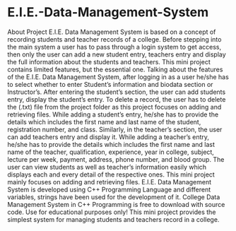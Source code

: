 # E.I.E.-Data-Management-System
About Project
E.I.E. Data Management System is based on a concept of recording students and teacher records of a college. Before stepping into the main system a user has to pass through a login system to get access, then only the user can add a new student entry, teachers entry and display the full information about the students and teachers. This mini project contains limited features, but the essential one.
Talking about the features of the E.I.E. Data Management System, after logging in as a user he/she has to select whether to enter Student’s information and biodata section or Instructor’s. After entering the student’s section, the user can add students entry, display the student’s entry. To delete a record, the user has to delete the (.txt) file from the project folder as this project focuses on adding and retrieving files. While adding a student’s entry, he/she has to provide the details which includes the first name and last name of the student, registration number, and class.
Similarly, in the teacher’s section, the user can add teachers entry and display it. While adding a teacher’s entry, he/she has to provide the details which includes the first name and last name of the teacher, qualification, experience, year in college, subject, lecture per week, payment, address, phone number, and blood group. The user can view students as well as teacher’s information easily which displays each and every detail of the respective ones.
This mini project mainly focuses on adding and retrieving files. E.I.E. Data Management System is developed using C++ Programming Language and different variables, strings have been used for the development of it. College Data Management System in C++ Programming is free to download with source code. Use for educational purposes only! This mini project provides the simplest system for managing students and teachers record in a college.
